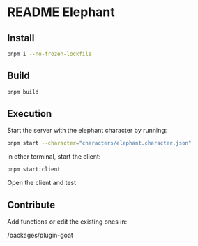 # README Elephant

## Install

```bash
pnpm i --no-frozen-lockfile
```

## Build

```bash
pnpm build
```

## Execution

Start the server with the elephant character by running:

```bash
pnpm start --character="characters/elephant.character.json"
```
in other terminal, start the client:

```bash
pnpm start:client
```

Open the client and test



## Contribute

Add functions or edit the existing ones in:

/packages/plugin-goat